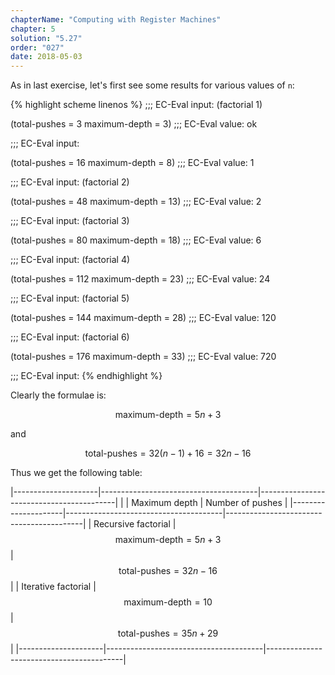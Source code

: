 ```yaml
---
chapterName: "Computing with Register Machines"
chapter: 5
solution: "5.27"
order: "027"
date: 2018-05-03 
---
```


As in last exercise, let's first see some results for various values of `n`:

{% highlight scheme linenos %}
;;; EC-Eval input:
(factorial 1)

(total-pushes = 3 maximum-depth = 3)
;;; EC-Eval value:
ok

;;; EC-Eval input:

(total-pushes = 16 maximum-depth = 8)
;;; EC-Eval value:
1

;;; EC-Eval input:
(factorial 2)

(total-pushes = 48 maximum-depth = 13)
;;; EC-Eval value:
2

;;; EC-Eval input:
(factorial 3)

(total-pushes = 80 maximum-depth = 18)
;;; EC-Eval value:
6

;;; EC-Eval input:
(factorial 4)

(total-pushes = 112 maximum-depth = 23)
;;; EC-Eval value:
24

;;; EC-Eval input:
(factorial 5)

(total-pushes = 144 maximum-depth = 28)
;;; EC-Eval value:
120

;;; EC-Eval input:
(factorial 6)

(total-pushes = 176 maximum-depth = 33)
;;; EC-Eval value:
720

;;; EC-Eval input:
{% endhighlight %}

Clearly the formulae is:

$$\, \text{maximum-depth} = 5n+3 \,$$

and

$$\, \text{total-pushes} = 32(n-1) + 16 = 32n - 16 \,$$ 

Thus we get the following table:

|---------------------|---------------------------------------|------------------------------------------|
|                     | Maximum depth                         | Number of pushes                         |
|---------------------|---------------------------------------|------------------------------------------|
| Recursive factorial | $$\, \text{maximum-depth} = 5n+3 \,$$ | $$\, \text{total-pushes} = 32n - 16 \,$$ |
| Iterative factorial | $$\, \text{maximum-depth} = 10 \,$$   | $$\, \text{total-pushes} = 35n + 29 \,$$ |
|---------------------|---------------------------------------|------------------------------------------|
